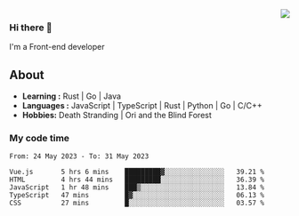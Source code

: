 <img align='right' src="https://github-readme-stats.vercel.app/api?username=strugglebak&show_icons=true">

### Hi there 👋

I'm a Front-end developer

## About

-  **Learning :** Rust | Go | Java
-  **Languages :** JavaScript | TypeScript | Rust | Python | Go | C/C++
-  **Hobbies:** Death Stranding | Ori and the Blind Forest

### My code time

<!--START_SECTION:waka-->

```text
From: 24 May 2023 - To: 31 May 2023

Vue.js       5 hrs 6 mins    █████████▓░░░░░░░░░░░░░░░   39.21 %
HTML         4 hrs 44 mins   █████████░░░░░░░░░░░░░░░░   36.39 %
JavaScript   1 hr 48 mins    ███▒░░░░░░░░░░░░░░░░░░░░░   13.84 %
TypeScript   47 mins         █▓░░░░░░░░░░░░░░░░░░░░░░░   06.13 %
CSS          27 mins         █░░░░░░░░░░░░░░░░░░░░░░░░   03.57 %
```

<!--END_SECTION:waka-->
